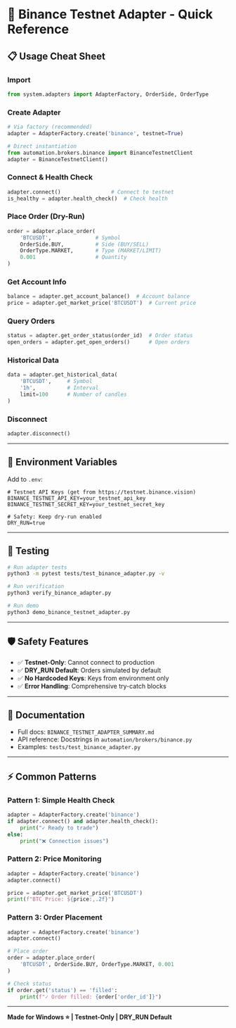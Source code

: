 # 🚀 Binance Testnet Adapter - Quick Reference

## 📋 Usage Cheat Sheet

### Import
```python
from system.adapters import AdapterFactory, OrderSide, OrderType
```

### Create Adapter
```python
# Via factory (recommended)
adapter = AdapterFactory.create('binance', testnet=True)

# Direct instantiation
from automation.brokers.binance import BinanceTestnetClient
adapter = BinanceTestnetClient()
```

### Connect & Health Check
```python
adapter.connect()                # Connect to testnet
is_healthy = adapter.health_check()  # Check health
```

### Place Order (Dry-Run)
```python
order = adapter.place_order(
    'BTCUSDT',              # Symbol
    OrderSide.BUY,          # Side (BUY/SELL)
    OrderType.MARKET,       # Type (MARKET/LIMIT)
    0.001                   # Quantity
)
```

### Get Account Info
```python
balance = adapter.get_account_balance()  # Account balance
price = adapter.get_market_price('BTCUSDT')  # Current price
```

### Query Orders
```python
status = adapter.get_order_status(order_id)  # Order status
open_orders = adapter.get_open_orders()      # Open orders
```

### Historical Data
```python
data = adapter.get_historical_data(
    'BTCUSDT',     # Symbol
    '1h',          # Interval
    limit=100      # Number of candles
)
```

### Disconnect
```python
adapter.disconnect()
```

---

## 🔐 Environment Variables

Add to `.env`:
```env
# Testnet API Keys (get from https://testnet.binance.vision)
BINANCE_TESTNET_API_KEY=your_testnet_api_key
BINANCE_TESTNET_SECRET_KEY=your_testnet_secret_key

# Safety: Keep dry-run enabled
DRY_RUN=true
```

---

## 🧪 Testing

```bash
# Run adapter tests
python3 -m pytest tests/test_binance_adapter.py -v

# Run verification
python3 verify_binance_adapter.py

# Run demo
python3 demo_binance_testnet_adapter.py
```

---

## 🛡️ Safety Features

- ✅ **Testnet-Only**: Cannot connect to production
- ✅ **DRY_RUN Default**: Orders simulated by default
- ✅ **No Hardcoded Keys**: Keys from environment only
- ✅ **Error Handling**: Comprehensive try-catch blocks

---

## 📖 Documentation

- Full docs: `BINANCE_TESTNET_ADAPTER_SUMMARY.md`
- API reference: Docstrings in `automation/brokers/binance.py`
- Examples: `tests/test_binance_adapter.py`

---

## ⚡ Common Patterns

### Pattern 1: Simple Health Check
```python
adapter = AdapterFactory.create('binance')
if adapter.connect() and adapter.health_check():
    print("✓ Ready to trade")
else:
    print("❌ Connection issues")
```

### Pattern 2: Price Monitoring
```python
adapter = AdapterFactory.create('binance')
adapter.connect()

price = adapter.get_market_price('BTCUSDT')
print(f"BTC Price: ${price:,.2f}")
```

### Pattern 3: Order Placement
```python
adapter = AdapterFactory.create('binance')
adapter.connect()

# Place order
order = adapter.place_order(
    'BTCUSDT', OrderSide.BUY, OrderType.MARKET, 0.001
)

# Check status
if order.get('status') == 'filled':
    print(f"✓ Order filled: {order['order_id']}")
```

---

**Made for Windows ⭐ | Testnet-Only | DRY_RUN Default**
